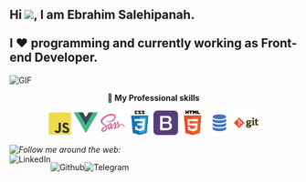 ## Hi <img src="https://raw.githubusercontent.com/iampavangandhi/iampavangandhi/master/gifs/Hi.gif" width="30px">, I am Ebrahim Salehipanah. <br><br> I ❤️ programming and currently working as Front-end Developer.

  <img alt="GIF" align="center" src="https://github.com/abhisheknaiidu/abhisheknaiidu/blob/master/code.gif?raw=true"  />


<p align="center"> 
 <strong>
  🔭  My Professional skills
  </strong>
</p>

<p align="center"> 
  <img src="https://raw.githubusercontent.com/devicons/devicon/master/icons/javascript/javascript-original.svg" alt="javascript" width="40" height="40" />
  <img src="https://raw.githubusercontent.com/devicons/devicon/master/icons/vuejs/vuejs-original.svg" alt="vue" width="43" height="43"/>
  <img src="https://raw.githubusercontent.com/devicons/devicon/master/icons/sass/sass-original.svg" alt="sass" width="43" height="43" />
  <img src="https://raw.githubusercontent.com/github/explore/80688e429a7d4ef2fca1e82350fe8e3517d3494d/topics/css/css.png" alt="css" width="43" height="43" />
  <img src="https://raw.githubusercontent.com/github/explore/80688e429a7d4ef2fca1e82350fe8e3517d3494d/topics/bootstrap/bootstrap.png" alt="bootstrap" width="43" height="43"/>
  <img src="https://raw.githubusercontent.com/github/explore/80688e429a7d4ef2fca1e82350fe8e3517d3494d/topics/html/html.png" alt="html5" width="43" height="43"/>
  <img src="https://raw.githubusercontent.com/github/explore/80688e429a7d4ef2fca1e82350fe8e3517d3494d/topics/sql/sql.png" alt="sql" width="43" height="43"/>
  <img src="https://raw.githubusercontent.com/github/explore/80688e429a7d4ef2fca1e82350fe8e3517d3494d/topics/git/git.png" alt="git" width="43" height="43"/>
</p>


<img align="left" src="https://github-readme-stats.vercel.app/api/top-langs/?username=e-salehipanah&layout=compact" />

<div>
<i>Follow me around the web:</i><br>
<a href="https://www.linkedin.com/in/ebrahim-salehipanah"target="_blank"><img src="https://img.shields.io/badge/LinkedIn-%230077B5.svg?&style=flat-square&logo=linkedin&logoColor=white" align="left" alt="LinkedIn"></a>

<a href="https://github.com/e-salehipanah" target="_blank"><img align="left" src="https://img.shields.io/badge/Github-%233333.svg?&style=flat-square&logo=github&logoColor=white" alt="Github"></a>
<a href="https://t.me/e_salehipanah" target="_blank"><img align="left" src="https://img.shields.io/badge/Telegram-%230288D1.svg?&style=flat-square&logo=telegram&logoColor=white" alt="Telegram"></a>
</div>


